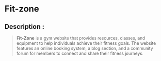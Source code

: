 # Fit-zone

## Description :
> **Fit-Zone** is a gym website that provides resources, classes, and equipment to help individuals achieve their fitness goals. The website features an online booking system, a blog section, and a community forum for members to connect and share their fitness journeys.
